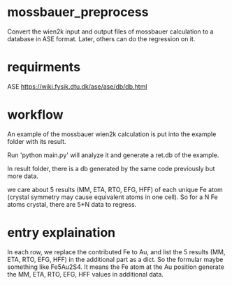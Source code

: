 # mossbauer_preprocess
Convert the wien2k input and output files of mossbauer calculation to a database in ASE format.
Later, others can do the regression on it.

# requirments
ASE https://wiki.fysik.dtu.dk/ase/ase/db/db.html

# workflow
An example of the mossbauer wien2k calculation is put into the example folder with its result.

Run 'python main.py' will analyze it and generate a ret.db of the example.

In result folder, there is a db generated by the same code previously but more data.

we care about 5 results (MM, ETA, RTO, EFG, HFF) of each unique Fe atom (crystal symmetry may cause equivalent atoms in one cell).
So for a N Fe atoms crystal, there are 5\*N data to regress.

# entry explaination

In each row, we replace the contributed Fe to Au, and list the 5 results (MM, ETA, RTO, EFG, HFF) in the additional part as a dict.
So the formular maybe something like Fe5Au2S4. 
It means the Fe atom at the Au position generate the MM, ETA, RTO, EFG, HFF values in additional data.

